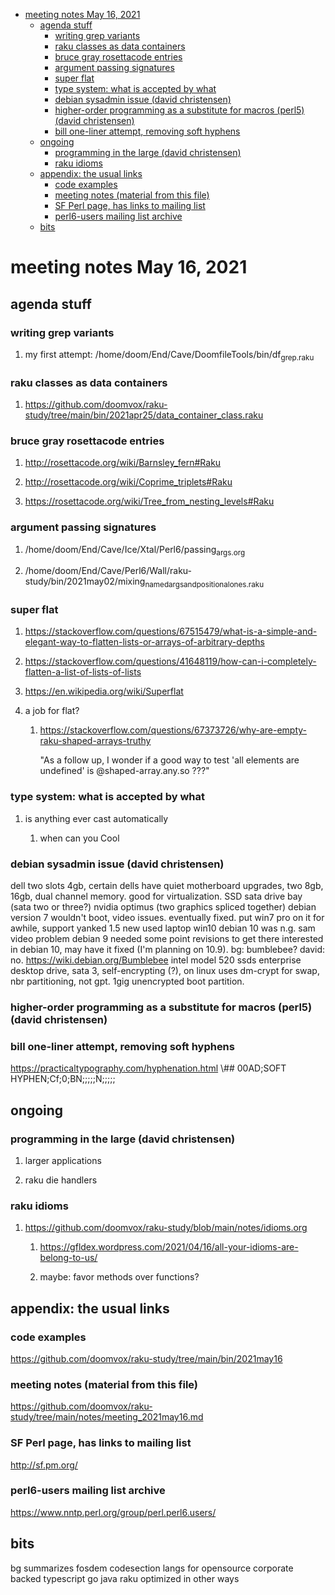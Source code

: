 - [meeting notes May 16, 2021](#orgf9b42d8)
  - [agenda stuff](#org6a50383)
    - [writing grep variants](#orgcd07ccc)
    - [raku classes as data containers](#orgcd2142f)
    - [bruce gray rosettacode entries](#org8a3a0e8)
    - [argument passing signatures](#orgce66409)
    - [super flat](#org2c7c911)
    - [type system: what is accepted by what](#orgc488b03)
    - [debian sysadmin issue (david christensen)](#org640bc63)
    - [higher-order programming as a substitute for macros (perl5)  (david christensen)](#orge976882)
    - [bill one-liner attempt, removing soft hyphens](#org7bf0f2a)
  - [ongoing](#orgcb9c944)
    - [programming in the large (david christensen)](#org0ef0269)
    - [raku idioms](#org30988ce)
  - [appendix: the usual links](#org3fea4eb)
    - [code examples](#orge3e83f6)
    - [meeting notes (material from this file)](#org49c0d20)
    - [SF Perl page, has links to mailing list](#org9da456a)
    - [perl6-users mailing list archive](#orgd0e21f0)
  - [bits](#org0dc399c)


<a id="orgf9b42d8"></a>

# meeting notes May 16, 2021


<a id="org6a50383"></a>

## agenda stuff


<a id="orgcd07ccc"></a>

### writing grep variants

1.  my first attempt: /home/doom/End/Cave/DoomfileTools/bin/df<sub>grep.raku</sub>


<a id="orgcd2142f"></a>

### raku classes as data containers

1.  <https://github.com/doomvox/raku-study/tree/main/bin/2021apr25/data_container_class.raku>


<a id="org8a3a0e8"></a>

### bruce gray rosettacode entries

1.  <http://rosettacode.org/wiki/Barnsley_fern#Raku>

2.  <http://rosettacode.org/wiki/Coprime_triplets#Raku>

3.  <https://rosettacode.org/wiki/Tree_from_nesting_levels#Raku>


<a id="orgce66409"></a>

### argument passing signatures

1.  /home/doom/End/Cave/Ice/Xtal/Perl6/passing<sub>args.org</sub>

2.  /home/doom/End/Cave/Perl6/Wall/raku-study/bin/2021may02/mixing<sub>named</sub><sub>args</sub><sub>and</sub><sub>positional</sub><sub>ones.raku</sub>


<a id="org2c7c911"></a>

### super flat

1.  <https://stackoverflow.com/questions/67515479/what-is-a-simple-and-elegant-way-to-flatten-lists-or-arrays-of-arbitrary-depths>

2.  <https://stackoverflow.com/questions/41648119/how-can-i-completely-flatten-a-list-of-lists-of-lists>

3.  <https://en.wikipedia.org/wiki/Superflat>

4.  a job for flat?

    1.  <https://stackoverflow.com/questions/67373726/why-are-empty-raku-shaped-arrays-truthy>
    
        "As a follow up, I wonder if a good way to test 'all elements are undefined' is @shaped-array.any.so ???"


<a id="orgc488b03"></a>

### type system: what is accepted by what

1.  is anything ever cast automatically

    1.  when can you Cool


<a id="org640bc63"></a>

### debian sysadmin issue (david christensen)

dell two slots 4gb, certain dells have quiet motherboard upgrades, two 8gb, 16gb, dual channel memory. good for virtualization. SSD sata drive bay (sata two or three?) nvidia optimus (two graphics spliced together) debian version 7 wouldn't boot, video issues. eventually fixed. put win7 pro on it for awhile, support yanked 1.5 new used laptop win10 debian 10 was n.g. sam video problem debian 9 needed some point revisions to get there interested in debian 10, may have it fixed (I'm planning on 10.9). bg: bumblebee? david: no. <https://wiki.debian.org/Bumblebee> intel model 520 ssds enterprise desktop drive, sata 3, self-encrypting (?), on linux uses dm-crypt for swap, nbr partitioning, not gpt. 1gig unencrypted boot partition.


<a id="orge976882"></a>

### higher-order programming as a substitute for macros (perl5)  (david christensen)


<a id="org7bf0f2a"></a>

### bill one-liner attempt, removing soft hyphens

<https://practicaltypography.com/hyphenation.html> \\## 00AD;SOFT HYPHEN;Cf;0;BN;;;;;N;;;;;


<a id="orgcb9c944"></a>

## ongoing


<a id="org0ef0269"></a>

### programming in the large (david christensen)

1.  larger applications

2.  raku die handlers


<a id="org30988ce"></a>

### raku idioms

1.  <https://github.com/doomvox/raku-study/blob/main/notes/idioms.org>

    1.  <https://gfldex.wordpress.com/2021/04/16/all-your-idioms-are-belong-to-us/>
    
    2.  maybe: favor methods over functions?


<a id="org3fea4eb"></a>

## appendix: the usual links


<a id="orge3e83f6"></a>

### code examples

<https://github.com/doomvox/raku-study/tree/main/bin/2021may16>


<a id="org49c0d20"></a>

### meeting notes (material from this file)

<https://github.com/doomvox/raku-study/tree/main/notes/meeting_2021may16.md>


<a id="org9da456a"></a>

### SF Perl page, has links to mailing list

<http://sf.pm.org/>


<a id="orgd0e21f0"></a>

### perl6-users mailing list archive

<https://www.nntp.perl.org/group/perl.perl6.users/>


<a id="org0dc399c"></a>

## bits

bg summarizes fosdem codesection langs for opensource corporate backed typescript go java raku optimized in other ways
